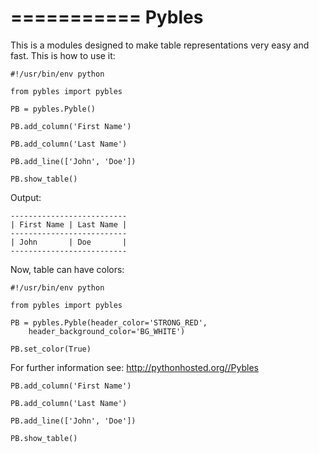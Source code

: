 ===========
Pybles
===========

This is a modules designed to make table representations very easy and fast. This is how to use it:

    #!/usr/bin/env python

    from pybles import pybles

    PB = pybles.Pyble()

    PB.add_column('First Name')

    PB.add_column('Last Name')

    PB.add_line(['John', 'Doe'])

    PB.show_table()


Output:

    --------------------------
    | First Name | Last Name |
    --------------------------
    | John       | Doe       |
    --------------------------

Now, table can have colors:

    #!/usr/bin/env python

    from pybles import pybles

    PB = pybles.Pyble(header_color='STRONG_RED',
        header_background_color='BG_WHITE')

    PB.set_color(True)
    
    
For further information see: http://pythonhosted.org//Pybles

    PB.add_column('First Name')

    PB.add_column('Last Name')

    PB.add_line(['John', 'Doe'])

    PB.show_table()

